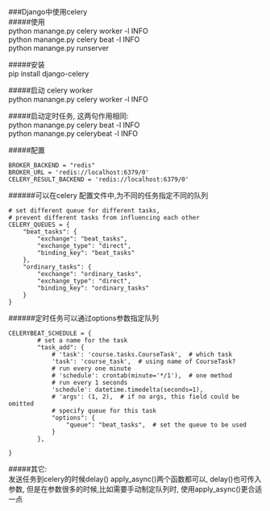 ###Django中使用celery  
#####使用  
python manange.py celery worker -l INFO  
python manange.py celery beat -l INFO  
python manange.py runserver  

#####安装  
pip install django-celery  

#####启动 celery worker  
python manange.py celery worker -l INFO  

#####启动定时任务, 这两句作用相同:  
python manange.py celery beat -l INFO  
python manange.py celerybeat -l INFO  

#####配置  
```
BROKER_BACKEND = "redis"
BROKER_URL = 'redis://localhost:6379/0'
CELERY_RESULT_BACKEND = 'redis://localhost:6379/0'

```

######可以在celery 配置文件中,为不同的任务指定不同的队列  
```
# set different queue for different tasks,
# prevent different tasks from influencing each other
CELERY_QUEUES = {
    "beat_tasks": {
        "exchange": "beat_tasks",
        "exchange_type": "direct",
        "binding_key": "beat_tasks"
    },
    "ordinary_tasks": {
        "exchange": "ordinary_tasks",
        "exchange_type": "direct",
        "binding_key": "ordinary_tasks"
    }
}
```
######定时任务可以通过options参数指定队列  
```
CELERYBEAT_SCHEDULE = {
        # set a name for the task
        "task_add": {
            # 'task': 'course.tasks.CourseTask',  # which task
            'task': 'course_task',  # using name of CourseTask?
            # run every one minute
            # 'schedule': crontab(minute='*/1'),  # one method
            # run every 1 seconds
            'schedule': datetime.timedelta(seconds=1),
            # 'args': (1, 2),  # if no args, this field could be omitted
            # specify queue for this task
            "options": {
                "queue": "beat_tasks",  # set the queue to be used
            }
        },

}
```
#####其它:  
发送任务到celery的时候delay() apply_async()两个函数都可以, delay()也可传入参数, 但是在参数很多的时候,比如需要手动制定队列时, 使用apply_async()更合适一点  